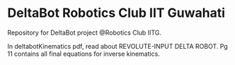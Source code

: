 # DeltaBot Robotics Club IIT Guwahati

Repository for DeltaBot project @Robotics Club IITG.

In deltabotKinematics pdf, read about REVOLUTE-INPUT DELTA ROBOT. Pg 11 contains all final equations for inverse kinematics.